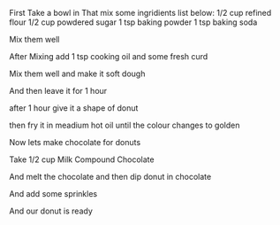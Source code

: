 First Take a bowl in That mix some ingridients list below:
1/2 cup refined flour
1/2 cup powdered sugar
1 tsp baking powder
1 tsp baking soda

Mix them well

After Mixing add 1 tsp cooking oil and some fresh curd
 
 Mix them well and make it soft dough

 And then leave it for 1 hour

 after 1 hour give it a shape of donut

 then fry it in meadium hot oil until the colour changes to golden

 Now lets make chocolate for donuts

 Take 1/2 cup  Milk Compound Chocolate

 And melt the chocolate and then dip donut in chocolate

 And add some sprinkles

 And our donut is ready